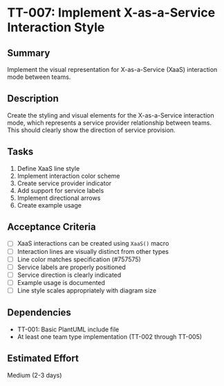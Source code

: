 # TT-007: Implement X-as-a-Service Interaction Style

## Summary
Implement the visual representation for X-as-a-Service (XaaS) interaction mode between teams.

## Description
Create the styling and visual elements for the X-as-a-Service interaction mode, which represents a service provider relationship between teams. This should clearly show the direction of service provision.

## Tasks
1. Define XaaS line style
2. Implement interaction color scheme
3. Create service provider indicator
4. Add support for service labels
5. Implement directional arrows
6. Create example usage

## Acceptance Criteria
- [ ] XaaS interactions can be created using `XaaS()` macro
- [ ] Interaction lines are visually distinct from other types
- [ ] Line color matches specification (#757575)
- [ ] Service labels are properly positioned
- [ ] Service direction is clearly indicated
- [ ] Example usage is documented
- [ ] Line style scales appropriately with diagram size

## Dependencies
- TT-001: Basic PlantUML include file
- At least one team type implementation (TT-002 through TT-005)

## Estimated Effort
Medium (2-3 days)
